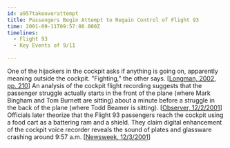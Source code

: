 ```yaml
---
id: a957takeoverattempt
title: Passengers Begin Attempt to Regain Control of Flight 93
time: 2001-09-11T09:57:00.000Z
timelines:
  - Flight 93
  - Key Events of 9/11

---
```


One of the hijackers in the cockpit asks if anything is going on, apparently meaning outside the cockpit. "Fighting," the other says. [[Longman, 2002, pp. 210][1]] An analysis of the cockpit flight recording suggests that the passenger struggle actually starts in the front of the plane (where Mark Bingham and Tom Burnett are sitting) about a minute before a struggle in the back of the plane (where Todd Beamer is sitting). [[Observer, 12/2/2001][2]] Officials later theorize that the Flight 93 passengers reach the cockpit using a food cart as a battering ram and a shield. They claim digital enhancement of the cockpit voice recorder reveals the sound of plates and glassware crashing around 9:57 a.m. [[Newsweek, 12/3/2001][3]]

[1]: https://www.amazon.com/Among-Heroes-United-Flight-Passengers/dp/0060099089
[2]: https://www.theguardian.com/world/2001/dec/02/september11.terrorism1
[3]: http://www.j-bradford-delong.net/TotW/flight_93.html

